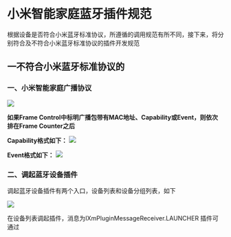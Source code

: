 小米智能家庭蓝牙插件规范
========================================

根据设备是否符合小米蓝牙标准协议，所遵循的调用规范有所不同，接下来，将分别符合及不符合小米蓝牙标准协议的插件开发规范

## 一不符合小米蓝牙标准协议的


### 一、小米智能家庭广播协议

![](http://inuker.com/images/packet.jpg?a=1)

**如果Frame Control中标明广播包带有MAC地址、Capability或Event，则依次排在Frame Counter之后**

**Capability格式如下：**
![](http://inuker.com/images/capability.jpg?a=1)

**Event格式如下：**
![](http://inuker.com/images/event.jpg?a=1)
### 二、调起蓝牙设备插件

调起蓝牙设备插件有两个入口，设备列表和设备分组列表，如下

![](http://inuker.com/images/entrance.jpg)

在设备列表调起插件，消息为IXmPluginMessageReceiver.LAUNCHER
插件可通过



